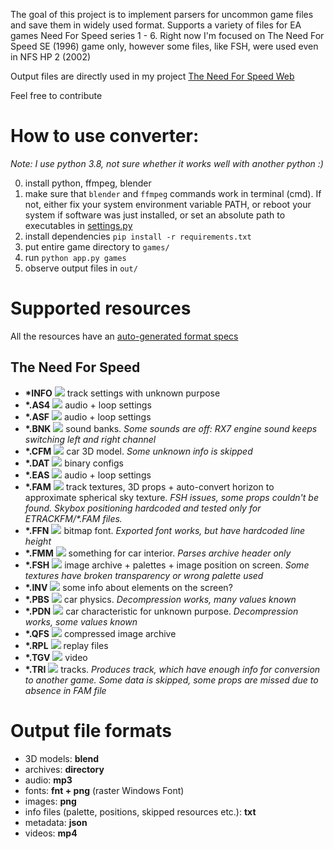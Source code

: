 The goal of this project is to implement parsers for uncommon game files and save them in widely used format. Supports a variety of files for EA games Need For Speed series 1 - 6. Right now I'm focused on The Need For Speed SE (1996) game only, however some files, like FSH, were used even in NFS HP 2 (2002)

Output files are directly used in my project [The Need For Speed Web](https://tnfsw.guraklgames.com/)

Feel free to contribute

<h1>How to use converter:</h1>

*Note: I use python 3.8, not sure whether it works well with another python :)*

0) install python, ffmpeg, blender
1) make sure that `blender` and `ffmpeg` commands work in terminal (cmd). If not, either fix your system environment variable PATH, or reboot your system if software was just installed, or set an absolute path to executables in [settings.py](settings.py)
2) install dependencies `pip install -r requirements.txt`
3) put entire game directory to `games/`
4) run `python app.py games`
5) observe output files in `out/`

<h1>Supported resources</h1>

All the resources have an [auto-generated format specs](resources/README.md)

<h2>The Need For Speed</h2>

- **\*INFO** ![](https://us-central1-progress-markdown.cloudfunctions.net/progress/100) track settings with unknown purpose
- **\*.AS4** ![](https://us-central1-progress-markdown.cloudfunctions.net/progress/100) audio + loop settings
- **\*.ASF** ![](https://us-central1-progress-markdown.cloudfunctions.net/progress/100) audio + loop settings
- **\*.BNK** ![](https://us-central1-progress-markdown.cloudfunctions.net/progress/90) sound banks. *Some sounds are off: RX7 engine sound keeps switching left and right channel*
- **\*.CFM** ![](https://us-central1-progress-markdown.cloudfunctions.net/progress/90) car 3D model. *Some unknown info is skipped*
- **\*.DAT** ![](https://us-central1-progress-markdown.cloudfunctions.net/progress/0) binary configs
- **\*.EAS** ![](https://us-central1-progress-markdown.cloudfunctions.net/progress/100) audio + loop settings
- **\*.FAM** ![](https://us-central1-progress-markdown.cloudfunctions.net/progress/80) track textures, 3D props + auto-convert horizon to approximate spherical sky texture. *FSH issues, some props couldn't be found. Skybox positioning hardcoded and tested only for ETRACKFM/\*.FAM files.*
- **\*.FFN** ![](https://us-central1-progress-markdown.cloudfunctions.net/progress/93) bitmap font. *Exported font works, but have hardcoded line height*
- **\*.FMM** ![](https://us-central1-progress-markdown.cloudfunctions.net/progress/3) something for car interior. *Parses archive header only*
- **\*.FSH** ![](https://us-central1-progress-markdown.cloudfunctions.net/progress/98) image archive + palettes + image position on screen. *Some textures have broken transparency or wrong palette used*
- **\*.INV** ![](https://us-central1-progress-markdown.cloudfunctions.net/progress/0) some info about elements on the screen?
- **\*.PBS** ![](https://us-central1-progress-markdown.cloudfunctions.net/progress/45) car physics. *Decompression works, many values known*
- **\*.PDN** ![](https://us-central1-progress-markdown.cloudfunctions.net/progress/20) car characteristic for unknown purpose. *Decompression works, some values known*
- **\*.QFS** ![](https://us-central1-progress-markdown.cloudfunctions.net/progress/100) compressed image archive
- **\*.RPL** ![](https://us-central1-progress-markdown.cloudfunctions.net/progress/0) replay files
- **\*.TGV** ![](https://us-central1-progress-markdown.cloudfunctions.net/progress/100) video
- **\*.TRI** ![](https://us-central1-progress-markdown.cloudfunctions.net/progress/85) tracks. *Produces track, which have enough info for conversion to another game. Some data is skipped, some props are missed due to absence in FAM file*

<h1>Output file formats</h1>

- 3D models: **blend**
- archives: **directory**
- audio: **mp3**
- fonts: **fnt + png** (raster Windows Font)
- images: **png**
- info files (palette, positions, skipped resources etc.): **txt**
- metadata: **json**
- videos: **mp4**

